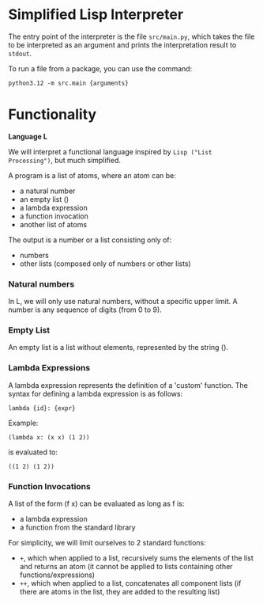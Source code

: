 # Simplified Lisp Interpreter
The entry point of the interpreter is the file `src/main.py`, which takes the file to be interpreted as an argument and prints the interpretation result to `stdout`.

To run a file from a package, you can use the command:
```
python3.12 -m src.main {arguments}
```

# Functionality
**Language L**

We will interpret a functional language inspired by `Lisp ("List Processing")`, but much simplified.

A program is a list of atoms, where an atom can be:
- a natural number
- an empty list ()
- a lambda expression
- a function invocation
- another list of atoms

The output is a number or a list consisting only of:
- numbers
- other lists (composed only of numbers or other lists)

### Natural numbers
In L, we will only use natural numbers, without a specific upper limit. A number is any sequence of digits (from 0 to 9).

### Empty List
An empty list is a list without elements, represented by the string ().

### Lambda Expressions
A lambda expression represents the definition of a 'custom' function. The syntax for defining a lambda expression is as follows:
```
lambda {id}: {expr}
```
Example:
```
(lambda x: (x x) (1 2))
```

is evaluated to:
```
((1 2) (1 2))
```

### Function Invocations

A list of the form (f x) can be evaluated as long as f is:
- a lambda expression
- a function from the standard library

For simplicity, we will limit ourselves to 2 standard functions:
- `+`, which when applied to a list, recursively sums the elements of the list and returns an atom (it cannot be applied to lists containing other functions/expressions)
- `++`, which when applied to a list, concatenates all component lists (if there are atoms in the list, they are added to the resulting list)

